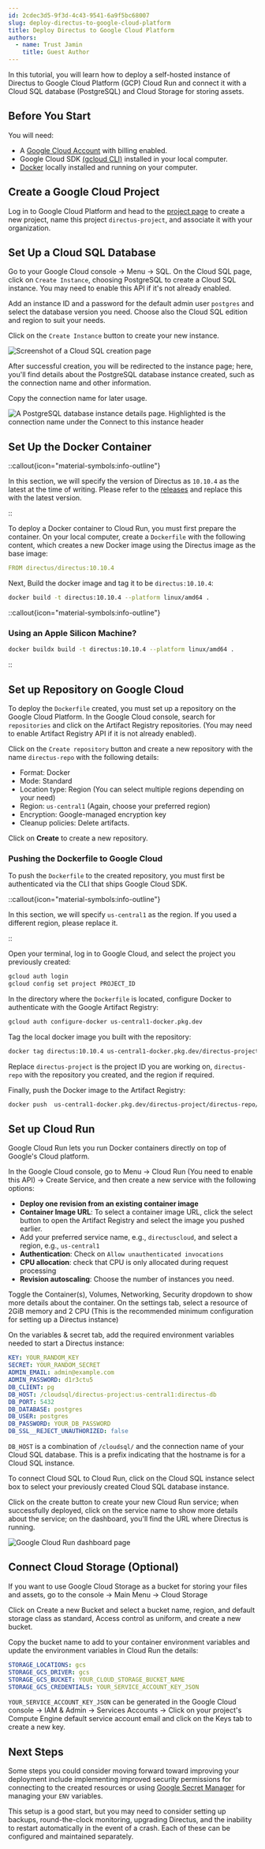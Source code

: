 ```yaml
---
id: 2cdec3d5-9f3d-4c43-9541-6a9f5bc68007
slug: deploy-directus-to-google-cloud-platform
title: Deploy Directus to Google Cloud Platform
authors:
  - name: Trust Jamin
    title: Guest Author
---
```

In this tutorial, you will learn how to deploy a self-hosted instance of Directus to Google Cloud Platform (GCP) Cloud Run and connect it with a Cloud SQL database (PostgreSQL) and Cloud Storage for storing assets.

## Before You Start

You will need:

- A [Google Cloud Account](https://cloud.google.com) with billing enabled.
- Google Cloud SDK [(gcloud CLI)](https://cloud.google.com/sdk/docs/install) installed in your local computer.
- [Docker](https://docker.com/) locally installed and running on your computer.

## Create a Google Cloud Project

Log in to Google Cloud Platform and head to the [project page](https://console.cloud.google.com/projectcreate) to create a new project, name this project `directus-project`, and associate it with your organization.

## Set Up a Cloud SQL Database

Go to your Google Cloud console -> Menu -> SQL. On the Cloud SQL page, click on `Create Instance`, choosing PostgreSQL to create a Cloud SQL instance. You may need to enable this API if it's not already enabled.

Add an instance ID and a password for the default admin user `postgres` and select the database version you need. Choose also the Cloud SQL edition and region to suit your needs.

Click on the `Create Instance` button to create your new instance.

![Screenshot of a Cloud SQL creation page](https://product-team.directus.app/assets/5527868d-e61c-474a-a8f9-27afc5dfd13c.webp)

After successful creation, you will be redirected to the instance page; here, you'll find details about the PostgreSQL database instance created, such as the connection name and other information.

Copy the connection name for later usage.

![A PostgreSQL database instance details page. Highlighted is the connection name under the Connect to this instance header](https://product-team.directus.app/assets/726fa639-23e2-4ea8-a699-689c27554336.webp)

## Set Up the Docker Container

::callout{icon="material-symbols:info-outline"}

In this section, we will specify the version of Directus as `10.10.4` as the latest at the time of writing. Please refer to the [releases](https://github.com/directus/directus/releases) and replace this with the latest version.

::

To deploy a Docker container to Cloud Run, you must first prepare the container. On your local computer, create a `Dockerfile` with the following content, which creates a new Docker image using the Directus image as the base image:

```yml
FROM directus/directus:10.10.4
```

Next, Build the docker image and tag it to be `directus:10.10.4`:

```bash
docker build -t directus:10.10.4 --platform linux/amd64 .
```

::callout{icon="material-symbols:info-outline"}

### Using an Apple Silicon Machine?

```bash
docker buildx build -t directus:10.10.4 --platform linux/amd64 .
```

::

## Set up Repository on Google Cloud

To deploy the `Dockerfile` created, you must set up a repository on the Google Cloud Platform.
In the Google Cloud console, search for `repositories` and click on the Artifact Registry repositories. (You may need to enable Artifact Registry API if it is not already enabled).

Click on the `Create repository` button and create a new repository with the name `directus-repo` with the following details:

- Format: Docker
- Mode: Standard
- Location type: Region (You can select multiple regions depending on your need)
- Region: `us-central1` (Again, choose your preferred region)
- Encryption: Google-managed encryption key
- Cleanup policies: Delete artifacts.

Click on **Create** to create a new repository.

### Pushing the Dockerfile to Google Cloud

To push the `Dockerfile` to the created repository, you must first be authenticated via the CLI that ships Google Cloud SDK. 

::callout{icon="material-symbols:info-outline"}
    
In this section, we will specify `us-central1` as the region. If you used a different region, please replace it.
    
::

Open your terminal, log in to Google Cloud, and select the project you previously created:

```bash
gcloud auth login
gcloud config set project PROJECT_ID
```

In the directory where the `Dockerfile` is located, configure Docker to authenticate with the Google Artifact Registry:

```bash
gcloud auth configure-docker us-central1-docker.pkg.dev
```


Tag the local docker image you built with the repository:

```bash
docker tag directus:10.10.4 us-central1-docker.pkg.dev/directus-project/directus-repo/directus:10.10.4
```

Replace `directus-project` is the project ID you are working on, `directus-repo` with the repository you created, and the region if required.

Finally, push the Docker image to the Artifact Registry:

```bash
docker push  us-central1-docker.pkg.dev/directus-project/directus-repo/directus:10.10.4
```

## Set up Cloud Run

Google Cloud Run lets you run Docker containers directly on top of Google's Cloud platform.

In the Google Cloud console, go to Menu -> Cloud Run (You need to enable this API) -> Create Service, and then create a new service with the following options:

- **Deploy one revision from an existing container image**
- **Container Image URL**: To select a container image URL, click the select button to open the Artifact Registry and select the image you pushed earlier.
- Add your preferred service name, e.g., `directuscloud`, and select a region, e.g., `us-central1`
- **Authentication**: Check on `Allow unauthenticated invocations`
- **CPU allocation**: check that CPU is only allocated during request processing
- **Revision autoscaling**: Choose the number of instances you need.

Toggle the Container(s), Volumes, Networking, Security dropdown to show more details about the container. On the settings tab, select a resource of 2GiB memory and 2 CPU (This is the recommended minimum configuration for setting up a Directus instance)

On the variables & secret tab, add the required environment variables needed to start a Directus instance:

```yml
KEY: YOUR_RANDOM_KEY
SECRET: YOUR_RANDOM_SECRET
ADMIN_EMAIL: admin@example.com
ADMIN_PASSWORD: d1r3ctu5
DB_CLIENT: pg
DB_HOST: /cloudsql/directus-project:us-central1:directus-db
DB_PORT: 5432
DB_DATABASE: postgres
DB_USER: postgres
DB_PASSWORD: YOUR_DB_PASSWORD
DB_SSL__REJECT_UNAUTHORIZED: false
```

`DB_HOST` is a combination of `/cloudsql/` and the connection name of your Cloud SQL database. This is a prefix indicating that the hostname is for a Cloud SQL instance.

To connect Cloud SQL to Cloud Run, click on the Cloud SQL instance select box to select your previously created Cloud SQL database instance.

Click on the create button to create your new Cloud Run service; when successfully deployed, click on the service name to show more details about the service; on the dashboard, you'll find the URL where Directus is running.

![Google Cloud Run dashboard page](https://product-team.directus.app/assets/d381e4fb-077f-40fe-9163-3c502bef7caa.webp)

## Connect Cloud Storage (Optional)

If you want to use Google Cloud Storage as a bucket for storing your files and assets, go to the console -> Main Menu -> Cloud Storage

Click on Create a new Bucket and select a bucket name, region, and default storage class as standard, Access control as uniform, and create a new bucket.

Copy the bucket name to add to your container environment variables and update the environment variables in Cloud Run the details:

```yml
STORAGE_LOCATIONS: gcs
STORAGE_GCS_DRIVER: gcs
STORAGE_GCS_BUCKET: YOUR_CLOUD_STORAGE_BUCKET_NAME
STORAGE_GCS_CREDENTIALS: YOUR_SERVICE_ACCOUNT_KEY_JSON
```

`YOUR_SERVICE_ACCOUNT_KEY_JSON` can be generated in the Google Cloud console -> IAM & Admin -> Services Accounts -> Click on your project's Compute Engine default service account email and click on the Keys tab to create a new key.

## Next Steps

Some steps you could consider moving forward toward improving your deployment include implementing improved security permissions for connecting to the created resources or using [Google Secret Manager](https://cloud.google.com/security/products/secret-manager) for managing your `ENV` variables.

This setup is a good start, but you may need to consider setting up backups, round-the-clock monitoring, upgrading Directus, and the inability to restart automatically in the event of a crash. Each of these can be configured and maintained separately.
